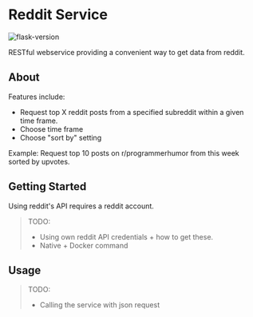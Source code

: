 # Reddit Service
![flask-version](https://img.shields.io/badge/flask-v1.1.2-blue)

RESTful webservice providing a convenient way to get data from reddit.  

## About

Features include:
- Request top X reddit posts from a specified subreddit within a given time frame.
- Choose time frame
- Choose "sort by" setting

Example:
Request top 10 posts on r/programmerhumor from this week sorted by upvotes.

## Getting Started

Using reddit's API requires a reddit account. 

> TODO: 
> - Using own reddit API credentials + how to get these.
> - Native + Docker command

## Usage 

> TODO: 
> - Calling the service with json request 
